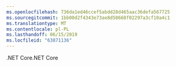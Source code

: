 ```yaml
---
ms.openlocfilehash: 736da1ed46ccef5abdd28d465aac36defa567725
ms.sourcegitcommit: 1bb00d2f4343e73ae8d58668f02297a3cf10a4c1
ms.translationtype: MT
ms.contentlocale: pl-PL
ms.lasthandoff: 06/15/2019
ms.locfileid: "63871136"
---
```

<span data-ttu-id="48d58-101">.NET Core</span><span class="sxs-lookup"><span data-stu-id="48d58-101">.NET Core</span></span>